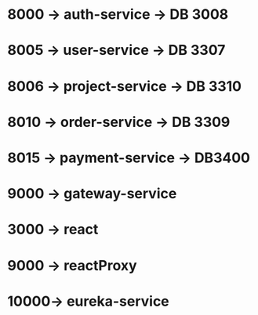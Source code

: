 # 8000 -> auth-service -> DB 3008
# 8005 -> user-service -> DB 3307
# 8006 -> project-service -> DB 3310
# 8010 -> order-service -> DB 3309
# 8015 -> payment-service -> DB3400
# 9000 -> gateway-service

# 3000 -> react
# 9000 -> reactProxy
# 10000-> eureka-service

